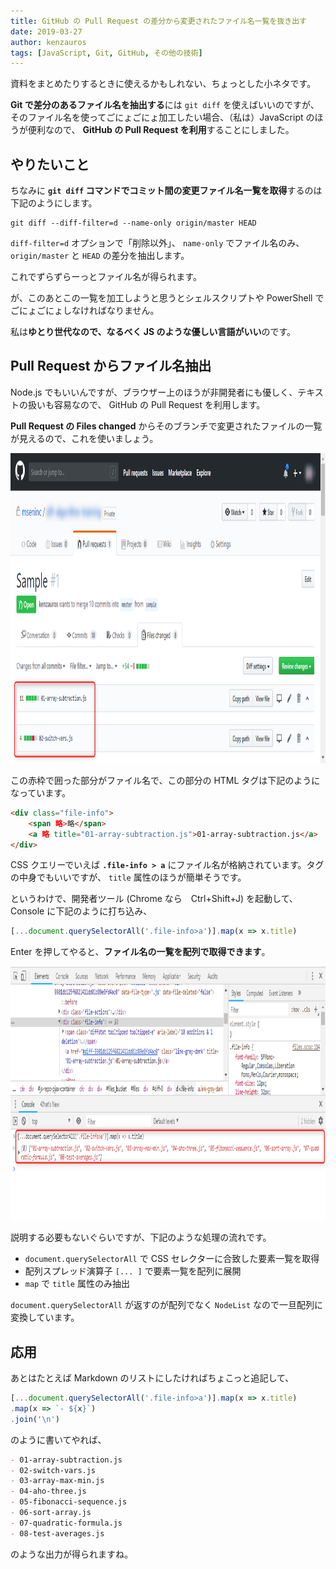 ```yaml
---
title: GitHub の Pull Request の差分から変更されたファイル名一覧を抜き出す
date: 2019-03-27
author: kenzauros
tags: [JavaScript, Git, GitHub, その他の技術]
---
```


資料をまとめたりするときに使えるかもしれない、ちょっとした小ネタです。

**Git で差分のあるファイル名を抽出する**には `git diff` を使えばいいのですが、そのファイル名を使ってごにょごにょ加工したい場合、（私は）JavaScript のほうが便利なので、 **GitHub の Pull Request を利用**することにしました。

## やりたいこと

ちなみに **`git diff` コマンドでコミット間の変更ファイル名一覧を取得**するのは下記のようにします。

```
git diff --diff-filter=d --name-only origin/master HEAD
```

`diff-filter=d` オプションで「削除以外」、 `name-only` でファイル名のみ、 `origin/master` と `HEAD` の差分を抽出します。

これでずらずらーっとファイル名が得られます。

が、このあとこの一覧を加工しようと思うとシェルスクリプトや PowerShell でごにょごにょしなければなりません。

私は**ゆとり世代なので、なるべく JS のような優しい言語がいい**のです。

## Pull Request からファイル名抽出

Node.js でもいいんですが、ブラウザー上のほうが非開発者にも優しく、テキストの扱いも容易なので、 GitHub の Pull Request を利用します。

**Pull Request の Files changed** からそのブランチで変更されたファイルの一覧が見えるので、これを使いましょう。

<a href="images/extract-diff-file-names-from-github-pull-request-1.png"><img src="images/extract-diff-file-names-from-github-pull-request-1.png" alt="GitHub Pull Request" width="1054" height="496" class="aligncenter size-full wp-image-9228" /></a>

この赤枠で囲った部分がファイル名で、この部分の HTML タグは下記のようになっています。

```html
<div class="file-info">
    <span 略>略</span>
    <a 略 title="01-array-subtraction.js">01-array-subtraction.js</a>
</div>
```

CSS クエリーでいえば **`.file-info > a`** にファイル名が格納されています。タグの中身でもいいですが、 `title` 属性のほうが簡単そうです。

というわけで、開発者ツール (Chrome なら　Ctrl+Shift+J) を起動して、 Console に下記のように打ち込み、

```js
[...document.querySelectorAll('.file-info>a')].map(x => x.title)
```

Enter を押してやると、**ファイル名の一覧を配列で取得できます**。

<a href="images/extract-diff-file-names-from-github-pull-request-2.png"><img src="images/extract-diff-file-names-from-github-pull-request-2.png" alt="Chrome 開発者ツール" width="1054" height="406" class="aligncenter size-full wp-image-9229" /></a>

説明する必要もないぐらいですが、下記のような処理の流れです。

- `document.querySelectorAll` で CSS セレクターに合致した要素一覧を取得
- 配列スプレッド演算子 `[... ]` で要素一覧を配列に展開
- `map` で `title` 属性のみ抽出

`document.querySelectorAll` が返すのが配列でなく `NodeList` なので一旦配列に変換しています。

## 応用

あとはたとえば Markdown のリストにしたければちょこっと追記して、

```js
[...document.querySelectorAll('.file-info>a')].map(x => x.title)
.map(x => `- ${x}`)
.join('\n')
```

のように書いてやれば、

```md
- 01-array-subtraction.js
- 02-switch-vars.js
- 03-array-max-min.js
- 04-aho-three.js
- 05-fibonacci-sequence.js
- 06-sort-array.js
- 07-quadratic-formula.js
- 08-test-averages.js
```

のような出力が得られますね。